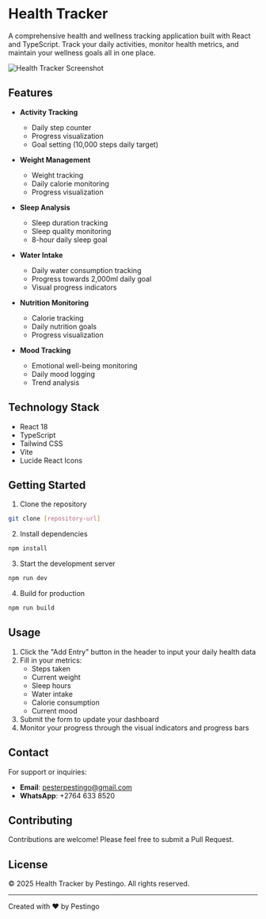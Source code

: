 # Health Tracker

A comprehensive health and wellness tracking application built with React and TypeScript. Track your daily activities, monitor health metrics, and maintain your wellness goals all in one place.

![Health Tracker Screenshot](https://images.unsplash.com/photo-1571019613454-1cb2f99b2d8b?auto=format&fit=crop&q=80&w=1200)

## Features

- **Activity Tracking**
  - Daily step counter
  - Progress visualization
  - Goal setting (10,000 steps daily target)

- **Weight Management**
  - Weight tracking
  - Daily calorie monitoring
  - Progress visualization

- **Sleep Analysis**
  - Sleep duration tracking
  - Sleep quality monitoring
  - 8-hour daily sleep goal

- **Water Intake**
  - Daily water consumption tracking
  - Progress towards 2,000ml daily goal
  - Visual progress indicators

- **Nutrition Monitoring**
  - Calorie tracking
  - Daily nutrition goals
  - Progress visualization

- **Mood Tracking**
  - Emotional well-being monitoring
  - Daily mood logging
  - Trend analysis

## Technology Stack

- React 18
- TypeScript
- Tailwind CSS
- Vite
- Lucide React Icons

## Getting Started

1. Clone the repository
```bash
git clone [repository-url]
```

2. Install dependencies
```bash
npm install
```

3. Start the development server
```bash
npm run dev
```

4. Build for production
```bash
npm run build
```

## Usage

1. Click the "Add Entry" button in the header to input your daily health data
2. Fill in your metrics:
   - Steps taken
   - Current weight
   - Sleep hours
   - Water intake
   - Calorie consumption
   - Current mood
3. Submit the form to update your dashboard
4. Monitor your progress through the visual indicators and progress bars

## Contact

For support or inquiries:

- **Email**: pesterpestingo@gmail.com
- **WhatsApp**: +2764 633 8520

## Contributing

Contributions are welcome! Please feel free to submit a Pull Request.

## License

© 2025 Health Tracker by Pestingo. All rights reserved.

---

Created with ❤️ by Pestingo
